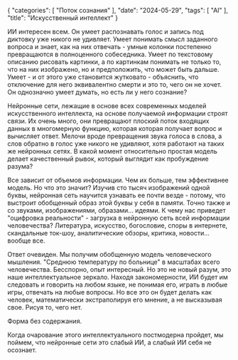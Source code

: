 {
   "categories": [
      "Поток сознания"
   ],
   "date": "2024-05-29",
   "tags": [
      "AI"
   ],
   "title": "Искусcтвенный интеллект"
}

ИИ интересен всем. Он умеет распознавать голос и запись под диктовку уже никого не удивляет. Умеет понимать смысл заданного вопроса и знает, как на них отвечать - умные колонки постепенно превращаются в полноценного собеседника. Умеет по текстовому описанию рисовать картинки, а по картинкам понимать не только то, что на них изображено, но и предположить, что может быть дальше. Умеет - и от этого уже становится жутковато - объяснить, что отключение для него эквивалентно смерти и это то, чего он не хочет. Он однозначно умеет думать, но есть ли у него сознание?

Нейронные сети, лежащие в основе всех современных моделей искусственного интеллекта, на основе получаемой информации строят связи. Их очень много, они превращают плоский поток входящих данных в многомерную функцию, которая которая получает вопрос и вычисляет ответ. Мелочи вроде превращения звука голоса в слова, а слов обратно в голос уже никого не удивляют, хотя работают на таких же нейронных сетях. В какой момент относительно простая модель делает качественный рывок, который выглядит как пробуждение разума?

Все зависит от объемов информации. Чем их больше, тем эффективнее модель. Но что это значит? Изучив сто тысяч изображений одной буквы, нейронная сеть научится узнавать ее почти везде - потому, что выстроит обобщенный образ этой буквы у себя в памяти. Точно также и со звуками, изображениями, образами... идеями. К чему нас приведет "оцифровка реальности" - загрузка в нейронную сеть всей информации человечества? Литература, искусство, богословие, споры в интернете, скандальные ток-шоу, аналитические обзоры, критика, новости... вообще все. 

Ответ очевиден. Мы получим обобщенную модель человеческого мышления. "Среднюю температуру по больнице" в масштабах всего человечества. Бесспорно, опыт интересный. Но это не новый разум, это наше интеллектуальное зеркало. Находя закономерности, ИИ будет им следовать и говорить на любом языке, не понимая его, играть в любые игры, отвечать на любые вопросы. Но все это он будет делать как человек, математически экстраполируя его мнение, а не высказывая свое. Рисуя то, чего нет.

Форма без содержания.

Когда очарование этого интеллектуального постмодерна пройдет, мы поймем, что нейронные сети это слабый ИИ, а слабый ИИ себя не осознает.
